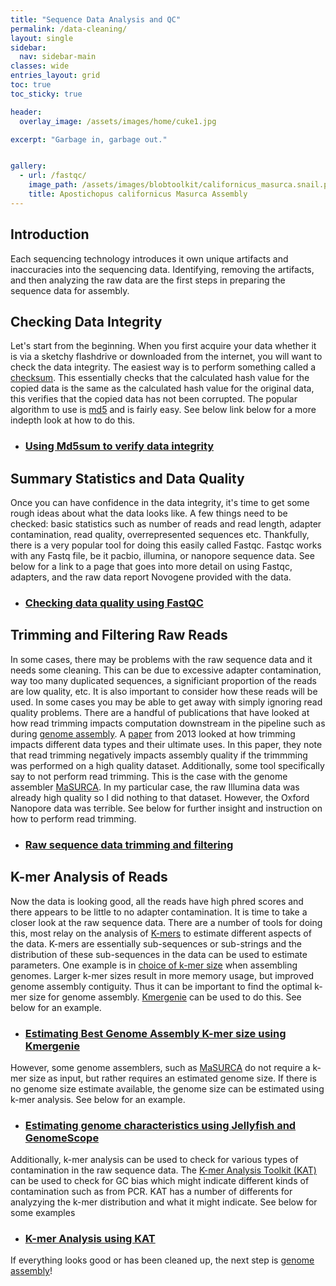 ```yaml
---
title: "Sequence Data Analysis and QC"
permalink: /data-cleaning/
layout: single
sidebar:
  nav: sidebar-main
classes: wide
entries_layout: grid
toc: true 
toc_sticky: true

header:
  overlay_image: /assets/images/home/cuke1.jpg

excerpt: "Garbage in, garbage out."


gallery:
  - url: /fastqc/
    image_path: /assets/images/blobtoolkit/californicus_masurca.snail.png
    title: Apostichopus californicus Masurca Assembly
---
```


## Introduction

 Each sequencing technology introduces it own unique artifacts and inaccuracies into the sequencing data. Identifying, removing the artifacts, and then analyzing the raw data are the first steps in preparing the sequence data for assembly. 

## Checking Data Integrity

 Let's start from the beginning. When you first acquire your data whether it is via a sketchy flashdrive or downloaded from the internet, you will want to check the data integrity. The easiest way is to perform something called a [checksum](https://en.wikipedia.org/wiki/Checksum). This essentially checks that the calculated hash value for the copied data is the same as the calculated hash value for the original data, this verifies that the copied data has not been corrupted. The popular algorithm to use is [md5](https://en.wikipedia.org/wiki/MD5) and is fairly easy. See below link below for a more indepth look at how to do this. 

-  ### [Using Md5sum to verify data integrity](/checksum/)


## Summary Statistics and Data Quality
Once you can have confidence in the data integrity, it's time to get some rough ideas about what the data looks like. A few things need to be checked: basic statistics such as number of reads and read length, adapter contamination, read quality, overrepresented sequences etc. Thankfully, there is a very popular tool for doing this easily called Fastqc. Fastqc works with any Fastq file, be it pacbio, illumina, or nanopore sequence data. See below for a link to a page that goes into more detail on using Fastqc, adapters, and the raw data report Novogene provided with the data. 

- ### [Checking data quality using FastQC](/fastqc/)

## Trimming and Filtering Raw Reads
In some cases, there may be problems with the raw sequence data and it needs some cleaning. This can be due to excessive adapter contamination, way too many duplicated sequences, a significiant proportion of the reads are low quality, etc. It is also important to consider how these reads will be used. In some cases you may be able to get away with simply ignoring read quality problems. There are a handful of publications that have looked at how read trimming impacts computation downstream in the pipeline such as during [genome assembly](https://www.mdpi.com/2073-4425/10/10/737). A [paper](https://journals.plos.org/plosone/article?id=10.1371/journal.pone.0085024) from 2013 looked at how trimming impacts different data types and their ultimate uses. In this paper, they note that read trimming negatively impacts assembly quality if the trimmming was performed on a high quality dataset. Additionally, some tool specifically say to not perform read trimming. This is the case with the genome assembler [MaSURCA](https://github.com/alekseyzimin/masurca). In my particular case, the raw Illumina data was already high quality so I did nothing to that dataset. However, the Oxford Nanopore data was terrible. See below for further insight and instruction on how to perform read trimming. 

- ### [Raw sequence data trimming and filtering](/trimming/)

## K-mer Analysis of Reads
Now the data is looking good, all the reads have high phred scores and there appears to be little to no adapter contamination. It is time to take a closer look at the raw sequence data. There are a number of tools for doing this, most relay on the analysis of [K-mers](https://en.wikipedia.org/wiki/K-mer) to estimate different aspects of the data. K-mers are essentially sub-sequences or sub-strings and the distribution of these sub-sequences in the data can be used to estimate parameters. One example is in [choice of k-mer size](https://en.wikipedia.org/wiki/K-mer#Choice_of_k-mer_size) when assembling genomes. Larger k-mer sizes result in more memory usage, but improved genome assembly contiguity. Thus it can be important to find the optimal k-mer size for genome assembly. [Kmergenie](http://kmergenie.bx.psu.edu/) can be used to do this. See below for an example. 

- ### [Estimating Best Genome Assembly K-mer size using Kmergenie](/kmergenie/)


However, some genome assemblers, such as [MaSURCA](https://github.com/alekseyzimin/masurca) do not require a k-mer size as input, but rather requires an estimated genome size. If there is no genome size estimate available, the genome size can be estimated using k-mer analysis. See below for an example.

- ### [Estimating genome characteristics using Jellyfish and GenomeScope](/genomescope/)


Additionally, k-mer analysis can be used to check for various types of contamination in the raw sequence data. The [K-mer Analysis Toolkit (KAT)](https://kat.readthedocs.io/en/latest/index.html) can be used to check for GC bias which might indicate different kinds of contamination such as from PCR. KAT has a number of differents for analyzying the k-mer distribution and what it might indicate. See below for some examples 
- ### [K-mer Analysis using KAT](/kat/)

If everything looks good or has been cleaned up, the next step is [genome assembly](/assembly/)! 

